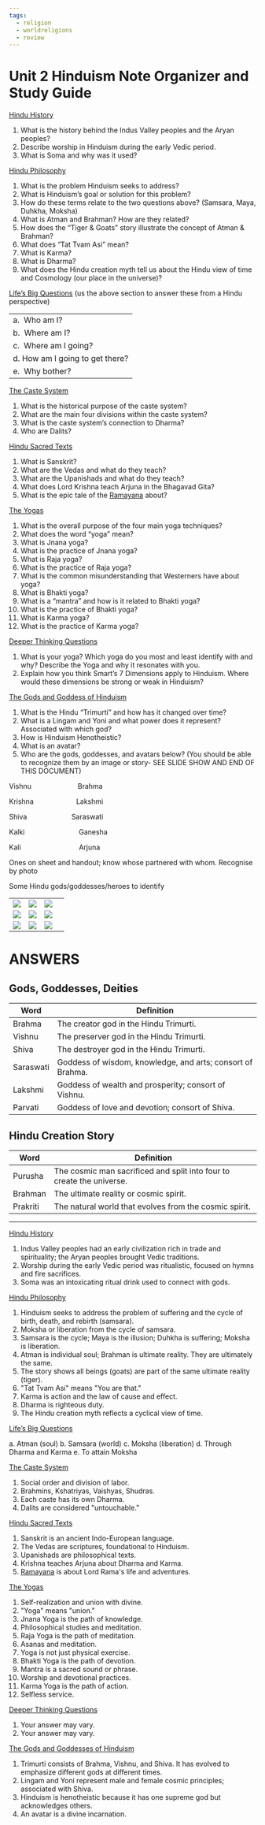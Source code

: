 ```yaml
---
tags:
  - religion
  - worldreligions
  - review
---
```

# Unit 2 Hinduism Note Organizer and Study Guide

<u>Hindu History</u>

1. What is the history behind the Indus Valley peoples and the Aryan peoples?
2. Describe worship in Hinduism during the early Vedic period.
3. What is Soma and why was it used?

<u>Hindu Philosophy</u>

1. What is the problem Hinduism seeks to address?
2. What is Hinduism’s goal or solution for this problem?
3. How do these terms relate to the two questions above? (Samsara, Maya, Duhkha, Moksha)
4. What is Atman and Brahman? How are they related?
5. How does the “Tiger & Goats” story illustrate the concept of Atman & Brahman?
6. What does “Tat Tvam Asi” mean?
7. What is Karma? 
8. What is Dharma?
9. What does the Hindu creation myth tell us about the Hindu view of time and Cosmology (our place in the universe)?

<u>Life’s Big Questions</u> (us the above section to answer these from a Hindu perspective)

|                                  |
| -------------------------------- |
| a.  Who am I?                    |
| b.  Where am I?                  |
| c.  Where am I going?            |
| d.  How am I going to get there? |
| e.  Why bother?                  | 



<u>The Caste System</u>

1. What is the historical purpose of the caste system?
2. What are the main four divisions within the caste system?
3. What is the caste system’s connection to Dharma?
4. Who are Dalits?

<u>Hindu Sacred Texts</u>

1. What is Sanskrit?
2. What are the Vedas and what do they teach?
3. What are the Upanishads and what do they teach?
4. What does Lord Krishna teach Arjuna in the Bhagavad Gita?
5. What is the epic tale of the [Ramayana](80_Learning_Education/81_High_School/81.10_Junior_Year/81.17_1_World_Religions/Hinduism/Ramayana.md) about?

<u>The Yogas</u>

1. What is the overall purpose of the four main yoga techniques?
2. What does the word “yoga” mean?
3. What is Jnana yoga?
4. What is the practice of Jnana yoga?
5. What is Raja yoga?
6. What is the practice of Raja yoga?
7. What is the common misunderstanding that Westerners have about yoga?
8. What is Bhakti yoga?
9. What is a “mantra” and how is it related to Bhakti yoga?
10. What is the practice of Bhakti yoga?
11. What is Karma yoga?
12. What is the practice of Karma yoga?

<u>Deeper Thinking Questions</u>

1. What is your yoga? Which yoga do you most and least identify with and why? Describe the Yoga and why it resonates with you.  
2. Explain how you think Smart’s 7 Dimensions apply to Hinduism. Where would these dimensions be strong or weak in Hinduism? 

<u>The Gods and Goddess of Hinduism</u>

1. What is the Hindu “Trimurti” and how has it changed over time?
2. What is a Lingam and Yoni and what power does it represent? Associated with which god?
3. How is Hinduism Henotheistic?
4. What is an avatar?
5. Who are the gods, goddesses, and avatars below? (You should be able to recognize them by an image or story- SEE SLIDE SHOW AND END OF THIS DOCUMENT)

Vishnu                        Brahma

Krishna                      Lakshmi       

Shiva                       Saraswati                 

Kalki                            Ganesha

Kali                              Arjuna

Ones on sheet and handout; know whose partnered with whom. Recognise by photo

  

Some Hindu gods/goddesses/heroes to identify

|                                                                                                                                                                                                |                                                                                                                                                                                                |                                                                                                                                                                                                |     |
| ---------------------------------------------------------------------------------------------------------------------------------------------------------------------------------------------- | ---------------------------------------------------------------------------------------------------------------------------------------------------------------------------------------------- | ---------------------------------------------------------------------------------------------------------------------------------------------------------------------------------------------- | --- |
| ![](https://lh6.googleusercontent.com/ds53QTmON4bctIY2CvjAaDxIYr0T1A2N62urOxtdwFU95h9C204O-Cwpz-q_GBekefkHW0ijAyhrQtEDFP--nMwkDJGdzZpyhL5p4iP40Z-gyK5o_jLV2f2gJLJm65qSWDAU_86nkswZTajxKoT7AKw) | ![](https://lh3.googleusercontent.com/ih0RL7N_2aUHcukYEigWrjpmS8ZuT0f6q0wHO1reMSqqKCEp5-B6ulzcwecRdfuStqDr-DftFyMcQw7anPn1oOwN7ahSaQ7ADBXN5oYPohC_f5oEP-pgbgRX94kxYrBUB3O-wvaxjERPxhTj-g2iaRA) | ![](https://lh3.googleusercontent.com/fQER-j6ZL-K7Rowzxg0PsjAVT2rLFKgA8bpcNxuMhfkB8BAVTVlfoyCceOrQ_ZHYp8dICDXzpwB9DzuMbWJc0sg8NtPso_a8uWYSZJA7rG-lj3RERfCKKgKv_vBWgq7nqBrGPjgUbGmVC-NIS45Qwys) |     |
| ![](https://lh3.googleusercontent.com/iHe_bByamN-xN1D4l024PxGq0EzXo9cYyGA_lTmbHDWFB5RNwzBZYXWd20dqr71kDsUOA7cv8rLmUS-WoXnTExQ5iKB9sGZm3CaHO6BGFjGWwQlN_CXqnx-UMbxWba_mvj2SNOvqKEPYfKBEhqOcsX8) | ![](https://lh4.googleusercontent.com/DgzGmyPM6VWv2s9qvkJ3tDCURNodO92qwoWGP5fZswzd5OfKHdmyQySrfLhTaHxs8QKagrSBH5-OxnQLAsVaKNDgo5S5YLPLClfEaT12suQUVWSVKy7QNNoZCsPhEnwF3g-avkzVTaykNjdVMve_LFg) | ![](https://lh6.googleusercontent.com/00ytajcVxROx9O8TRvRLGCmSqRf0iVjP-q33VDsQzkE6-5VzkNiMq9N4FbtkDgaKcsil7Q_-vXNufpD-BgoJA0FfCO8JASRdA582o985H4SdvIT3LzMY7RywMcIk9ybOZs4MsqagwMgnBHyXQEiB48U) |     |
| ![](https://lh4.googleusercontent.com/XhdVJTMUN-ol1NoeT7CtUjlfU8AdQxL3t1CGDb3V8tJkzENn8Dk2kCQz5DUxkyHwOBSdW-pcBh4TnXRN3ODlvr_ugllG2veVxNirnbpyRQ9bomMb4CzsFZviW6IkD1EKxHCfyiu5Y_dR3pwAo3A4aq8) | ![](https://lh4.googleusercontent.com/kVqTOaKsto2z92QOcFy4W5WYd1SmsHtzmqVEfbVX_O7wpM_tMqbe7EJLHQmbPhzlr6mar4K6JENsTQvIjV7kOgTW2nI6JJ6XfNuN-mfuSFm_ejPxv3zJFWE0zKp3KxxaCDsnATBkmrNfjYobOnhLqh0) | ![](https://lh6.googleusercontent.com/1Zfetg_Xgd8Sdz5n4jNXWNyOKTTl3BO4NSITuXZ18ZpiQLl13hiVAAKlKMtEiWQPENHiDmu9CkJxt-124g7T-a4SQxHbdXeNz6BgUFOFimqY3px2g2Uk0-tcAC3SACCAYUqCtGEGMHJL2qKOJ1nUC-w) |     | 

# ANSWERS
## Gods, Goddesses, Deities

|Word|Definition|
|---|---|
|Brahma|The creator god in the Hindu Trimurti.|
|Vishnu|The preserver god in the Hindu Trimurti.|
|Shiva|The destroyer god in the Hindu Trimurti.|
|Saraswati|Goddess of wisdom, knowledge, and arts; consort of Brahma.|
|Lakshmi|Goddess of wealth and prosperity; consort of Vishnu.|
|Parvati|Goddess of love and devotion; consort of Shiva.|

## Hindu Creation Story

|Word|Definition|
|---|---|
|Purusha|The cosmic man sacrificed and split into four to create the universe.|
|Brahman|The ultimate reality or cosmic spirit.|
|Prakriti|The natural world that evolves from the cosmic spirit.|

---

<u>Hindu History</u>

1. Indus Valley peoples had an early civilization rich in trade and spirituality; the Aryan peoples brought Vedic traditions.
2. Worship during the early Vedic period was ritualistic, focused on hymns and fire sacrifices.
3. Soma was an intoxicating ritual drink used to connect with gods.

<u>Hindu Philosophy</u>

1. Hinduism seeks to address the problem of suffering and the cycle of birth, death, and rebirth (samsara).
2. Moksha or liberation from the cycle of samsara.
3. Samsara is the cycle; Maya is the illusion; Duhkha is suffering; Moksha is liberation.
4. Atman is individual soul; Brahman is ultimate reality. They are ultimately the same.
5. The story shows all beings (goats) are part of the same ultimate reality (tiger).
6. "Tat Tvam Asi" means "You are that."
7. Karma is action and the law of cause and effect.
8. Dharma is righteous duty.
9. The Hindu creation myth reflects a cyclical view of time.

<u>Life’s Big Questions</u>

a. Atman (soul) b. Samsara (world) c. Moksha (liberation) d. Through Dharma and Karma e. To attain Moksha

<u>The Caste System</u>

1. Social order and division of labor.
2. Brahmins, Kshatriyas, Vaishyas, Shudras.
3. Each caste has its own Dharma.
4. Dalits are considered "untouchable."

<u>Hindu Sacred Texts</u>

1. Sanskrit is an ancient Indo-European language.
2. The Vedas are scriptures, foundational to Hinduism.
3. Upanishads are philosophical texts.
4. Krishna teaches Arjuna about Dharma and Karma.
5. [Ramayana](80_Learning_Education/81_High_School/81.10_Junior_Year/81.17_1_World_Religions/Hinduism/Ramayana.md) is about Lord Rama's life and adventures.

<u>The Yogas</u>

1. Self-realization and union with divine.
2. "Yoga" means "union."
3. Jnana Yoga is the path of knowledge.
4. Philosophical studies and meditation.
5. Raja Yoga is the path of meditation.
6. Asanas and meditation.
7. Yoga is not just physical exercise.
8. Bhakti Yoga is the path of devotion.
9. Mantra is a sacred sound or phrase.
10. Worship and devotional practices.
11. Karma Yoga is the path of action.
12. Selfless service.

<u>Deeper Thinking Questions</u>

1. Your answer may vary.
2. Your answer may vary.

<u>The Gods and Goddesses of Hinduism</u>

1. Trimurti consists of Brahma, Vishnu, and Shiva. It has evolved to emphasize different gods at different times.
2. Lingam and Yoni represent male and female cosmic principles; associated with Shiva.
3. Hinduism is henotheistic because it has one supreme god but acknowledges others.
4. An avatar is a divine incarnation.